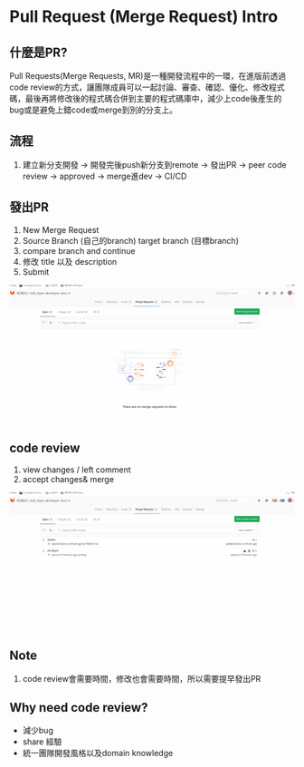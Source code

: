 # Pull Request (Merge Request) Intro

## 什麼是PR?
Pull Requests(Merge Requests, MR)是一種開發流程中的一環，在進版前透過code review的方式，讓團隊成員可以一起討論、審查、確認、優化、修改程式碼，最後再將修改後的程式碼合併到主要的程式碼庫中，減少上code後產生的bug或是避免上錯code或merge到別的分支上。

## 流程

1. 建立新分支開發 -> 開發完後push新分支到remote -> 發出PR -> peer code review -> approved -> merge進dev -> CI/CD

## 發出PR

1. New Merge Request
2. Source Branch (自己的branch) target branch (目標branch)
3. compare branch and continue
4. 修改 title 以及 description 
5. Submit


![Alt text](images/pr-demo.gif)

## code review

1. view changes / left comment
2. accept changes& merge

![Alt text](images/pr-review.gif)

## Note 

1. code review會需要時間，修改也會需要時間，所以需要提早發出PR

## Why need code review?

- 減少bug
- share 經驗
- 統一團隊開發風格以及domain knowledge